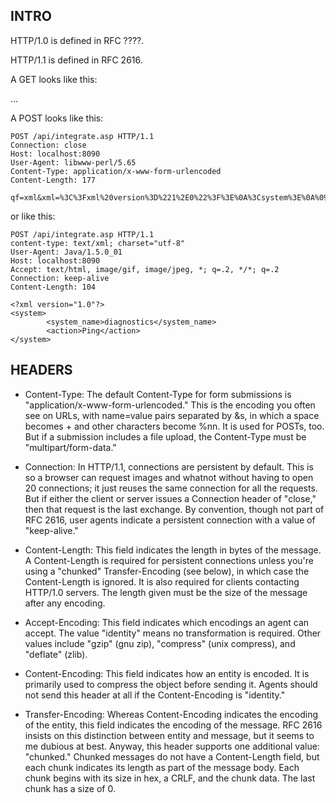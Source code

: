 ## INTRO

HTTP/1.0 is defined in RFC ????.

HTTP/1.1 is defined in RFC 2616.

A GET looks like this:

...

A POST looks like this:

```
POST /api/integrate.asp HTTP/1.1
Connection: close
Host: localhost:8090
User-Agent: libwww-perl/5.65
Content-Type: application/x-www-form-urlencoded
Content-Length: 177

qf=xml&xml=%3C%3Fxml%20version%3D%221%2E0%22%3F%3E%0A%3Csystem%3E%0A%09%3Csystem_name%3Ediagnostics%3C%2Fsystem_name%3E%0A%09%3Caction%3EPing%3C%2Faction%3E%0A%3C%2Fsystem%3E%0A
```

or like this:

```
POST /api/integrate.asp HTTP/1.1
content-type: text/xml; charset="utf-8"
User-Agent: Java/1.5.0_01
Host: localhost:8090
Accept: text/html, image/gif, image/jpeg, *; q=.2, */*; q=.2
Connection: keep-alive
Content-Length: 104

<?xml version="1.0"?>
<system>
        <system_name>diagnostics</system_name>
        <action>Ping</action>
</system>
```

## HEADERS

- Content-Type:
The default Content-Type for form submissions is "application/x-www-form-urlencoded." This is the encoding you often see on URLs, with name=value pairs separated by &s, in which a space becomes + and other characters become %nn. It is used for POSTs, too. But if a submission includes a file upload, the Content-Type must be "multipart/form-data."

- Connection:
In HTTP/1.1, connections are persistent by default. This is so a browser can request images and whatnot without having to open 20 connections; it just reuses the same connection for all the requests. But if either the client or server issues a Connection header of "close," then that request is the last exchange. By convention, though not part of RFC 2616, user agents indicate a persistent connection with a value of "keep-alive."

- Content-Length:
This field indicates the length in bytes of the message.
A Content-Length is required for persistent connections unless you're using a "chunked" Transfer-Encoding (see below), in which case the Content-Length is ignored.
It is also required for clients contacting HTTP/1.0 servers.
The length given must be the size of the message after any encoding.

- Accept-Encoding:
This field indicates which encodings an agent can accept. The value "identity" means no transformation is required. Other values include "gzip" (gnu zip), "compress" (unix compress), and "deflate" (zlib).

- Content-Encoding:
This field indicates how an entity is encoded. It is primarily used to compress the object before sending it. Agents should not send this header at all if the Content-Encoding is "identity."

- Transfer-Encoding:
Whereas Content-Encoding indicates the encoding of the entity, this field indicates the encoding of the message. RFC 2616 insists on this distinction between entity and message, but it seems to me dubious at best. Anyway, this header supports one additional value: "chunked." Chunked messages do not have a Content-Length field, but each chunk indicates its length as part of the message body.
Each chunk begins with its size in hex, a CRLF, and the chunk data. The last chunk has a size of 0.
